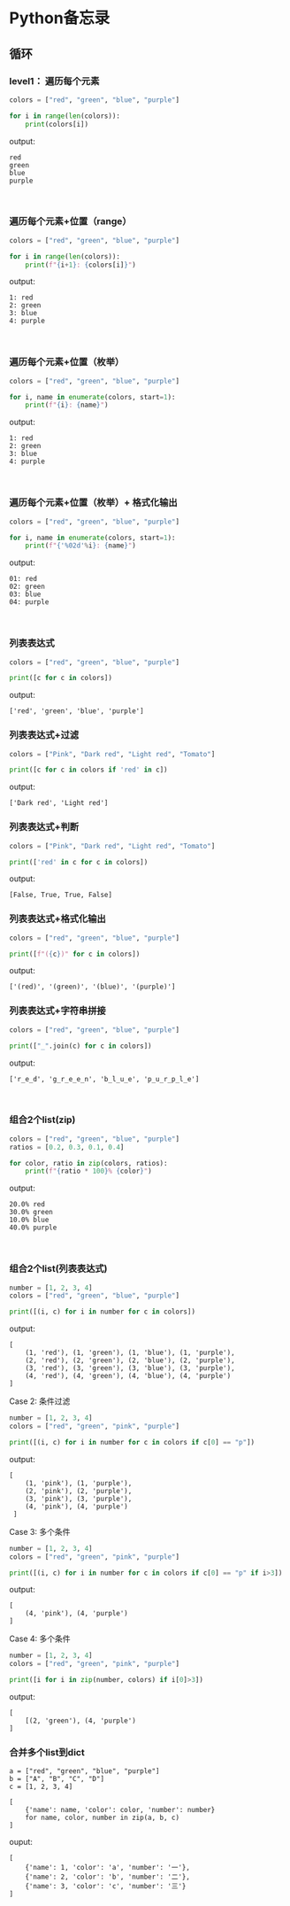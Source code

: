 # Python备忘录

## 循环

### level1： 遍历每个元素
```python
colors = ["red", "green", "blue", "purple"]

for i in range(len(colors)):
    print(colors[i])
```

output:
```
red
green
blue
purple
```

<br>

### 遍历每个元素+位置（range）

```python
colors = ["red", "green", "blue", "purple"]

for i in range(len(colors)):
    print(f"{i+1}: {colors[i]}")
```

output:
```
1: red
2: green
3: blue
4: purple
```

<br>


### 遍历每个元素+位置（枚举）

```python
colors = ["red", "green", "blue", "purple"]

for i, name in enumerate(colors, start=1):
    print(f"{i}: {name}")
```

output:
```
1: red
2: green
3: blue
4: purple
```

<br>


### 遍历每个元素+位置（枚举）+ 格式化输出

```python
colors = ["red", "green", "blue", "purple"]

for i, name in enumerate(colors, start=1):
    print(f"{'%02d'%i}: {name}")
```

output:
```
01: red
02: green
03: blue
04: purple
```

<br>


### 列表表达式

```python
colors = ["red", "green", "blue", "purple"]

print([c for c in colors])
```

output:
```
['red', 'green', 'blue', 'purple']
```

### 列表表达式+过滤

```python
colors = ["Pink", "Dark red", "Light red", "Tomato"]

print([c for c in colors if 'red' in c])
```

output:
```
['Dark red', 'Light red']
```

### 列表表达式+判断

```python
colors = ["Pink", "Dark red", "Light red", "Tomato"]

print(['red' in c for c in colors])
```

output:
```
[False, True, True, False]
```

### 列表表达式+格式化输出

```python
colors = ["red", "green", "blue", "purple"]

print([f"({c})" for c in colors])
```

output:
```
['(red)', '(green)', '(blue)', '(purple)']
```

### 列表表达式+字符串拼接

```python
colors = ["red", "green", "blue", "purple"]

print(["_".join(c) for c in colors])
```

output:
```
['r_e_d', 'g_r_e_e_n', 'b_l_u_e', 'p_u_r_p_l_e']
```

<br>


### 组合2个list(zip)

```python
colors = ["red", "green", "blue", "purple"]
ratios = [0.2, 0.3, 0.1, 0.4]

for color, ratio in zip(colors, ratios):
    print(f"{ratio * 100}% {color}")
```

output:
```
20.0% red
30.0% green
10.0% blue
40.0% purple
```

<br>


### 组合2个list(列表表达式)

```python
number = [1, 2, 3, 4]
colors = ["red", "green", "blue", "purple"]

print([(i, c) for i in number for c in colors])
```

output:
```
[
    (1, 'red'), (1, 'green'), (1, 'blue'), (1, 'purple'), 
    (2, 'red'), (2, 'green'), (2, 'blue'), (2, 'purple'), 
    (3, 'red'), (3, 'green'), (3, 'blue'), (3, 'purple'), 
    (4, 'red'), (4, 'green'), (4, 'blue'), (4, 'purple')
]
```

Case 2: 条件过滤

```python
number = [1, 2, 3, 4]
colors = ["red", "green", "pink", "purple"]

print([(i, c) for i in number for c in colors if c[0] == "p"])
```

output:
```
[   
    (1, 'pink'), (1, 'purple'), 
    (2, 'pink'), (2, 'purple'), 
    (3, 'pink'), (3, 'purple'), 
    (4, 'pink'), (4, 'purple')
 ]
```

Case 3: 多个条件

```python
number = [1, 2, 3, 4]
colors = ["red", "green", "pink", "purple"]

print([(i, c) for i in number for c in colors if c[0] == "p" if i>3])
```

output:
```
[
    (4, 'pink'), (4, 'purple')
]
```

Case 4: 多个条件

```python
number = [1, 2, 3, 4]
colors = ["red", "green", "pink", "purple"]

print([i for i in zip(number, colors) if i[0]>3])
```

output:
```
[
    [(2, 'green'), (4, 'purple')
]
```


### 合并多个list到dict

```
a = ["red", "green", "blue", "purple"]
b = ["A", "B", "C", "D"]
c = [1, 2, 3, 4]

[
    {'name': name, 'color': color, 'number': number}
    for name, color, number in zip(a, b, c)
]
```

ouput:
```
[
    {'name': 1, 'color': 'a', 'number': '一'},
    {'name': 2, 'color': 'b', 'number': '二'}, 
    {'name': 3, 'color': 'c', 'number': '三'}
]
```

<br>

